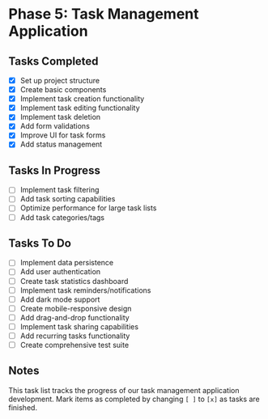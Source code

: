 # Phase 5: Task Management Application

## Tasks Completed

- [x] Set up project structure
- [x] Create basic components
- [x] Implement task creation functionality
- [x] Implement task editing functionality
- [x] Implement task deletion
- [x] Add form validations
- [x] Improve UI for task forms
- [x] Add status management

## Tasks In Progress

- [ ] Implement task filtering
- [ ] Add task sorting capabilities
- [ ] Optimize performance for large task lists
- [ ] Add task categories/tags

## Tasks To Do

- [ ] Implement data persistence
- [ ] Add user authentication
- [ ] Create task statistics dashboard
- [ ] Implement task reminders/notifications
- [ ] Add dark mode support
- [ ] Create mobile-responsive design
- [ ] Add drag-and-drop functionality
- [ ] Implement task sharing capabilities
- [ ] Add recurring tasks functionality
- [ ] Create comprehensive test suite

## Notes

This task list tracks the progress of our task management application development. Mark items as completed by changing `[ ]` to `[x]` as tasks are finished.
